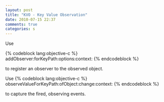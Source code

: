 ```yaml
---
layout: post
title: "KVO - Key Value Observation"
date: 2010-07-15 22:37
comments: true
categories: s
---
```


Use

{% codeblock lang:objective-c %}
addObserver:forKeyPath:options:context: 
{% endcodeblock %}

to register an observer to the observed object.


Use
{% codeblock lang:objective-c %}
observeValueForKeyPath:ofObject:change:context:
{% endcodeblock %}

to capture the fired, observing events.

